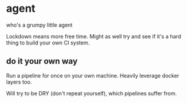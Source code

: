 # agent
who's a grumpy little agent

Lockdown means more free time. Might as well try and see if it's a hard thing
to build your own CI system.

## do it your own way

Run a pipeline for once on your own machine. Heavily leverage docker layers
too.

Will try to be DRY (don't repeat yourself), which pipelines suffer from.
